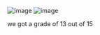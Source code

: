 ![image](https://github.com/user-attachments/assets/e8f46d09-8a6f-4df0-9cf9-027d170046b8)
![image](https://github.com/user-attachments/assets/54dac344-e32e-4485-9a01-66a0041c6c55)

we got a grade of 13 out of 15
